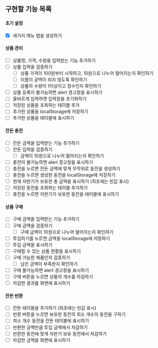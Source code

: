 ## 구현할 기능 목록

#### 초기 설정

- [x] 세가지 메뉴 탭을 생성하기

#### 상품 관리

- [ ] 상품명, 가격, 수량을 입력받는 기능 추가하기
- [ ] 상품 입력을 검증하기
  - [ ] 상품 가격이 100원부터 시작하고, 10원으로 나누어 떨어지는지 확인하기
  - [ ] 이름이 공백이 되지 않도록 확인하기
  - [ ] 상품의 수량이 1이상이고 정수인지 확인하기
- [ ] 상품 등록이 불가능하면 alert 경고창을 표시하기
- [ ] 올바르게 입력하면 입력창을 초기화하기
- [ ] 저장된 상품을 조회하는 테이블 추가
- [ ] 추가한 상품을 localStorage에 저장하기
- [ ] 추가한 상품을 테이블에 표시하기

#### 잔돈 충전

- [ ] 잔돈 금액을 입력받는 기능 추가하기
- [ ] 잔돈 입력을 검증하기
  - [ ] 금액이 10원으로 나누어 떨어지는지 확인하기
- [ ] 충전이 불가능하면 alert 경고창을 표시하기
- [ ] 충전을 누르면 잔돈 금액에 맞게 무작위로 동전을 생성하기
- [ ] 충전을 누르면 생성한 동전을 localStorage에 저장하기
- [ ] 현재 자판기가 보유한 총 금액을 표시하기 (최초에는 빈값 표시)
- [ ] 저장된 동전을 조회하는 테이블 추가하기
- [ ] 충전을 누르면 자판기가 보유한 동전을 테이블에 표시하기

#### 상품 구매

- [ ] 구매 금액을 입력받는 기능 추가하기
- [ ] 구매 금액을 검증하기
  - [ ] 구매 금액이 10원으로 나누어 떨어지는지 확인하기
- [ ] 투입하기를 누르면 금액을 localStorage에 저장하기
- [ ] 투입 금액을 표시하기
- [ ] 구매할 수 있는 상품 현황을 표시하기
- [ ] 구매 가능한 제품인지 검증하기
  - [ ] 남은 금액이 부족한지 확인하기
- [ ] 구매 불가능하면 alert 경고창을 표시하기
- [ ] 구매 버튼을 누르면 상품의 개수를 차감하기
- [ ] 차감한 결과를 화면에 표시하기

#### 잔돈 반환

- [ ] 잔돈 테이블을 추가하기 (최초에는 빈값 표시)
- [ ] 반환 버튼을 누르면 보유한 동전의 최소 개수의 동전을 구하기
- [ ] 최소 개수 동전을 잔돈 테이블에 표시하기
- [ ] 반환한 금액만큼 투입 금액에서 차감하기
- [ ] 반환한 동전에 맞게 자판기 보유 동전에서 차감하기
- [ ] 차감한 금액을 화면에 표시하기

